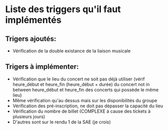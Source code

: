 # Liste des triggers qu'il faut implémentés  
## Trigers ajoutés:
- Vérification de la double existance de la liaison musicale

## Trigers à implémenter:
- Vérification que le lieu du concert ne soit pas déjà utiliser (vérif heure_début et heure_fin (heure_début + durée) du concert not in between heure_début et heure_fin des concerts qui possède le même lieu)
- Même vérification qu'au dessus mais sur les disponibilités du groupe
- Vérification des pré-inscription, ne doit pas dépasser la capacité du lieu
- Vérification du nombre de billet (COMPLEXE à cause des tickets à plusieurs jours)
- D'autres sont sur le rendu 1 de la SAE (je crois)